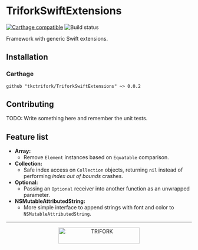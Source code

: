 # TriforkSwiftExtensions

[![Carthage compatible](https://img.shields.io/badge/Carthage-compatible-4BC51D.svg?style=flat)](https://github.com/Carthage/Carthage)
![Build status](https://api.travis-ci.org/tkctrifork/TriforkSwiftExtensions.svg?branch=master)

Framework with generic Swift extensions.

## Installation
### Carthage
```
github "tkctrifork/TriforkSwiftExtensions" ~> 0.0.2
```


## Contributing
TODO: Write something here and remember the unit tests.


## Feature list

- **Array:**
  - Remove `Element` instances based on `Equatable` comparison.
- **Collection:**
  - Safe index access on `Collection` objects, returning `nil` instead of performing *index out of bounds* crashes.
- **Optional:**
  - Passing an `Optional` receiver into another function as an unwrapped parameter.
- **NSMutableAttributedString:**
  - More simple interface to append strings with font and color to `NSMutableAttributedString`.


---

<p align="center">
  <img width="220" height="44" src="http://trifork.com/wp-content/uploads/2016/05/logo_trifork.png" alt="TRIFORK">
</p>
